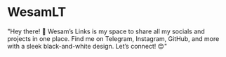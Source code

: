 # WesamLT
"Hey there! 👋 Wesam’s Links is my space to share all my socials and projects in one place. Find me on Telegram, Instagram, GitHub, and more with a sleek black-and-white design. Let’s connect! 😊"
